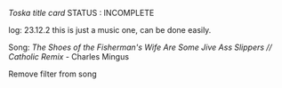 *Toska title card*
STATUS : INCOMPLETE

log:
23.12.2 this is just a music one, can be done easily. 

Song:
*The Shoes of the Fisherman's Wife Are Some Jive Ass Slippers // Catholic Remix* - Charles Mingus

Remove filter from song